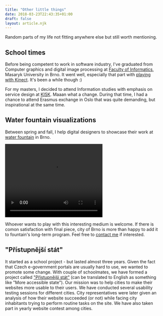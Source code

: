 ```yaml
---
title: "Other little things"
date: 2018-03-23T22:43:35+01:00
draft: false
layout: article.njk
---
```


Random parts of my life not fitting anywhere else but still worth mentioning.

## School times

Before being competent to work in software industry, I've graduated from Computer graphics and digital image processing at [Faculty of Informatics](https://www.fi.muni.cz/), Masaryk University in Brno. It went well, especially that part with [playing with Kinect](https://www.youtube.com/watch?v=exvkEJLpcq8&t=44s). It's been a while though :)

For my masters, I decided to attend Information studies with emphasis on service design at [KISK](http://kisk.phil.muni.cz/en). Maaan what a change. During that time, I had a chance to attend Erasmus exchange in Oslo that was quite demanding, but inspirational at the same time.

## Water fountain visualizations

Between spring and fall, I help digital designers to showcase their work at [water fountain](https://www.google.cz/search?q=fontana+u+janackova+divadla+brno&source=lnms&tbm=isch&sa=X&ved=0ahUKEwjcsd_9-rvaAhVP2qQKHU2rAYAQ_AUICigB&biw=950&bih=1060) in Brno. 

<!-- <div style="width: 100%; max-height: 480px; margin: 1em 0;">
  <video style="width: 95%; height: 100%; margin: 0 auto;" loop  controls autoplay="true" muted src="/fountain.mp4"></video>
</div> -->

<video width="320" height="240" controls>
  <source src="../videos/fountain.mp4" type="video/mp4">
</video>

Whoever wants to play with this interesting medium is welcome. If there is comon satisfaction with final piece, city of Brno is more than happy to add it to fountain's long-term program. Feel free to [contact me](/me#get-in-touch) if interested.

## "Přístupnější stát"

It started as a school project - but lasted almost three years. Given the fact that Czech e-government portals are usually hard to use, we wanted to promote some change. With couple of schoolmates, we have formed a project called ["Přístupnější stát"](https://www.facebook.com/pristupnejsi.stat/) (can be translated to English as something like "More accessible state"). Our mission was to help cities to make their websites more usable to their users. We have conducted several usability testing sessions for different cities. City representatives were later given an analysis of how their website succeeded (or not) while facing city inhabitants trying to perform routine tasks on the site. We have also taken part in yearly website contest among cities.